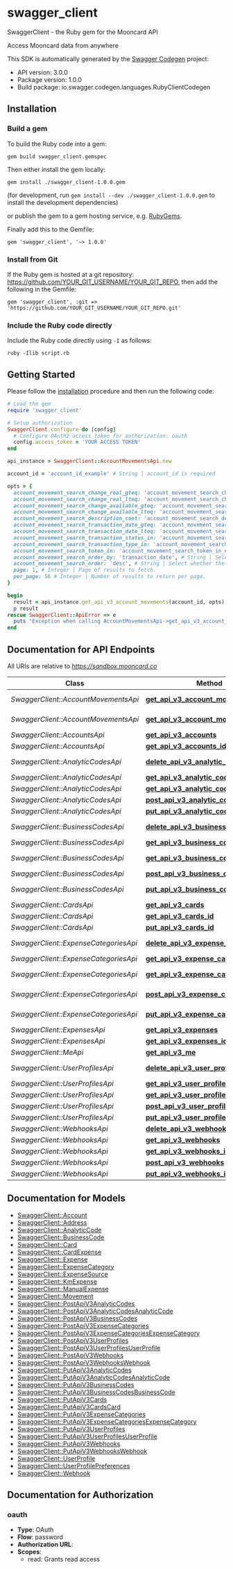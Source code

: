 # swagger_client

SwaggerClient - the Ruby gem for the Mooncard API

Access Mooncard data from anywhere

This SDK is automatically generated by the [Swagger Codegen](https://github.com/swagger-api/swagger-codegen) project:

- API version: 3.0.0
- Package version: 1.0.0
- Build package: io.swagger.codegen.languages.RubyClientCodegen

## Installation

### Build a gem

To build the Ruby code into a gem:

```shell
gem build swagger_client.gemspec
```

Then either install the gem locally:

```shell
gem install ./swagger_client-1.0.0.gem
```
(for development, run `gem install --dev ./swagger_client-1.0.0.gem` to install the development dependencies)

or publish the gem to a gem hosting service, e.g. [RubyGems](https://rubygems.org/).

Finally add this to the Gemfile:

    gem 'swagger_client', '~> 1.0.0'

### Install from Git

If the Ruby gem is hosted at a git repository: https://github.com/YOUR_GIT_USERNAME/YOUR_GIT_REPO, then add the following in the Gemfile:

    gem 'swagger_client', :git => 'https://github.com/YOUR_GIT_USERNAME/YOUR_GIT_REPO.git'

### Include the Ruby code directly

Include the Ruby code directly using `-I` as follows:

```shell
ruby -Ilib script.rb
```

## Getting Started

Please follow the [installation](#installation) procedure and then run the following code:
```ruby
# Load the gem
require 'swagger_client'

# Setup authorization
SwaggerClient.configure do |config|
  # Configure OAuth2 access token for authorization: oauth
  config.access_token = 'YOUR ACCESS TOKEN'
end

api_instance = SwaggerClient::AccountMovementsApi.new

account_id = 'account_id_example' # String | account_id is required

opts = { 
  account_movement_search_change_real_gteq: 'account_movement_search_change_real_gteq_example', # String | change_real >= ?
  account_movement_search_change_real_lteq: 'account_movement_search_change_real_lteq_example', # String | change_real <= ?
  account_movement_search_change_available_gteq: 'account_movement_search_change_available_gteq_example', # String | change_available >= ?
  account_movement_search_change_available_lteq: 'account_movement_search_change_available_lteq_example', # String | change_available <= ?
  account_movement_search_description_cont: 'account_movement_search_description_cont_example', # String | description = %?%
  account_movement_search_transaction_date_gteq: 'account_movement_search_transaction_date_gteq_example', # String | transaction_date >= ?
  account_movement_search_transaction_date_lteq: 'account_movement_search_transaction_date_lteq_example', # String | transaction_date <= ?
  account_movement_search_transaction_status_in: 'account_movement_search_transaction_status_in_example', # String | transaction_status IN (?)
  account_movement_search_transaction_type_in: 'account_movement_search_transaction_type_in_example', # String | transaction_type IN (?)
  account_movement_search_token_in: 'account_movement_search_token_in_example', # String | token IN (?)
  account_movement_search_order_by: 'transaction_date', # String | Select which field you want to order the results by
  account_movement_search_order: 'desc', # String | Select whether the results should be sorted in ascending or descending order
  page: 1, # Integer | Page of results to fetch.
  per_page: 56 # Integer | Number of results to return per page.
}

begin
  result = api_instance.get_api_v3_account_movements(account_id, opts)
  p result
rescue SwaggerClient::ApiError => e
  puts "Exception when calling AccountMovementsApi->get_api_v3_account_movements: #{e}"
end

```

## Documentation for API Endpoints

All URIs are relative to *https://sandbox.mooncard.co*

Class | Method | HTTP request | Description
------------ | ------------- | ------------- | -------------
*SwaggerClient::AccountMovementsApi* | [**get_api_v3_account_movements**](docs/AccountMovementsApi.md#get_api_v3_account_movements) | **GET** /api/v3/account_movements | 
*SwaggerClient::AccountMovementsApi* | [**get_api_v3_account_movements_id**](docs/AccountMovementsApi.md#get_api_v3_account_movements_id) | **GET** /api/v3/account_movements/{id} | 
*SwaggerClient::AccountsApi* | [**get_api_v3_accounts**](docs/AccountsApi.md#get_api_v3_accounts) | **GET** /api/v3/accounts | 
*SwaggerClient::AccountsApi* | [**get_api_v3_accounts_id**](docs/AccountsApi.md#get_api_v3_accounts_id) | **GET** /api/v3/accounts/{id} | 
*SwaggerClient::AnalyticCodesApi* | [**delete_api_v3_analytic_codes_id**](docs/AnalyticCodesApi.md#delete_api_v3_analytic_codes_id) | **DELETE** /api/v3/analytic_codes/{id} | 
*SwaggerClient::AnalyticCodesApi* | [**get_api_v3_analytic_codes**](docs/AnalyticCodesApi.md#get_api_v3_analytic_codes) | **GET** /api/v3/analytic_codes | 
*SwaggerClient::AnalyticCodesApi* | [**get_api_v3_analytic_codes_id**](docs/AnalyticCodesApi.md#get_api_v3_analytic_codes_id) | **GET** /api/v3/analytic_codes/{id} | 
*SwaggerClient::AnalyticCodesApi* | [**post_api_v3_analytic_codes**](docs/AnalyticCodesApi.md#post_api_v3_analytic_codes) | **POST** /api/v3/analytic_codes | 
*SwaggerClient::AnalyticCodesApi* | [**put_api_v3_analytic_codes_id**](docs/AnalyticCodesApi.md#put_api_v3_analytic_codes_id) | **PUT** /api/v3/analytic_codes/{id} | 
*SwaggerClient::BusinessCodesApi* | [**delete_api_v3_business_codes_id**](docs/BusinessCodesApi.md#delete_api_v3_business_codes_id) | **DELETE** /api/v3/business_codes/{id} | 
*SwaggerClient::BusinessCodesApi* | [**get_api_v3_business_codes**](docs/BusinessCodesApi.md#get_api_v3_business_codes) | **GET** /api/v3/business_codes | 
*SwaggerClient::BusinessCodesApi* | [**get_api_v3_business_codes_id**](docs/BusinessCodesApi.md#get_api_v3_business_codes_id) | **GET** /api/v3/business_codes/{id} | 
*SwaggerClient::BusinessCodesApi* | [**post_api_v3_business_codes**](docs/BusinessCodesApi.md#post_api_v3_business_codes) | **POST** /api/v3/business_codes | 
*SwaggerClient::BusinessCodesApi* | [**put_api_v3_business_codes_id**](docs/BusinessCodesApi.md#put_api_v3_business_codes_id) | **PUT** /api/v3/business_codes/{id} | 
*SwaggerClient::CardsApi* | [**get_api_v3_cards**](docs/CardsApi.md#get_api_v3_cards) | **GET** /api/v3/cards | 
*SwaggerClient::CardsApi* | [**get_api_v3_cards_id**](docs/CardsApi.md#get_api_v3_cards_id) | **GET** /api/v3/cards/{id} | 
*SwaggerClient::CardsApi* | [**put_api_v3_cards_id**](docs/CardsApi.md#put_api_v3_cards_id) | **PUT** /api/v3/cards/{id} | 
*SwaggerClient::ExpenseCategoriesApi* | [**delete_api_v3_expense_categories_id**](docs/ExpenseCategoriesApi.md#delete_api_v3_expense_categories_id) | **DELETE** /api/v3/expense_categories/{id} | 
*SwaggerClient::ExpenseCategoriesApi* | [**get_api_v3_expense_categories**](docs/ExpenseCategoriesApi.md#get_api_v3_expense_categories) | **GET** /api/v3/expense_categories | 
*SwaggerClient::ExpenseCategoriesApi* | [**get_api_v3_expense_categories_id**](docs/ExpenseCategoriesApi.md#get_api_v3_expense_categories_id) | **GET** /api/v3/expense_categories/{id} | 
*SwaggerClient::ExpenseCategoriesApi* | [**post_api_v3_expense_categories**](docs/ExpenseCategoriesApi.md#post_api_v3_expense_categories) | **POST** /api/v3/expense_categories | 
*SwaggerClient::ExpenseCategoriesApi* | [**put_api_v3_expense_categories_id**](docs/ExpenseCategoriesApi.md#put_api_v3_expense_categories_id) | **PUT** /api/v3/expense_categories/{id} | 
*SwaggerClient::ExpensesApi* | [**get_api_v3_expenses**](docs/ExpensesApi.md#get_api_v3_expenses) | **GET** /api/v3/expenses | 
*SwaggerClient::ExpensesApi* | [**get_api_v3_expenses_id**](docs/ExpensesApi.md#get_api_v3_expenses_id) | **GET** /api/v3/expenses/{id} | 
*SwaggerClient::MeApi* | [**get_api_v3_me**](docs/MeApi.md#get_api_v3_me) | **GET** /api/v3/me | 
*SwaggerClient::UserProfilesApi* | [**delete_api_v3_user_profiles_id**](docs/UserProfilesApi.md#delete_api_v3_user_profiles_id) | **DELETE** /api/v3/user_profiles/{id} | 
*SwaggerClient::UserProfilesApi* | [**get_api_v3_user_profiles**](docs/UserProfilesApi.md#get_api_v3_user_profiles) | **GET** /api/v3/user_profiles | 
*SwaggerClient::UserProfilesApi* | [**get_api_v3_user_profiles_id**](docs/UserProfilesApi.md#get_api_v3_user_profiles_id) | **GET** /api/v3/user_profiles/{id} | 
*SwaggerClient::UserProfilesApi* | [**post_api_v3_user_profiles**](docs/UserProfilesApi.md#post_api_v3_user_profiles) | **POST** /api/v3/user_profiles | 
*SwaggerClient::UserProfilesApi* | [**put_api_v3_user_profiles_id**](docs/UserProfilesApi.md#put_api_v3_user_profiles_id) | **PUT** /api/v3/user_profiles/{id} | 
*SwaggerClient::WebhooksApi* | [**delete_api_v3_webhooks_id**](docs/WebhooksApi.md#delete_api_v3_webhooks_id) | **DELETE** /api/v3/webhooks/{id} | 
*SwaggerClient::WebhooksApi* | [**get_api_v3_webhooks**](docs/WebhooksApi.md#get_api_v3_webhooks) | **GET** /api/v3/webhooks | 
*SwaggerClient::WebhooksApi* | [**get_api_v3_webhooks_id**](docs/WebhooksApi.md#get_api_v3_webhooks_id) | **GET** /api/v3/webhooks/{id} | 
*SwaggerClient::WebhooksApi* | [**post_api_v3_webhooks**](docs/WebhooksApi.md#post_api_v3_webhooks) | **POST** /api/v3/webhooks | 
*SwaggerClient::WebhooksApi* | [**put_api_v3_webhooks_id**](docs/WebhooksApi.md#put_api_v3_webhooks_id) | **PUT** /api/v3/webhooks/{id} | 


## Documentation for Models

 - [SwaggerClient::Account](docs/Account.md)
 - [SwaggerClient::Address](docs/Address.md)
 - [SwaggerClient::AnalyticCode](docs/AnalyticCode.md)
 - [SwaggerClient::BusinessCode](docs/BusinessCode.md)
 - [SwaggerClient::Card](docs/Card.md)
 - [SwaggerClient::CardExpense](docs/CardExpense.md)
 - [SwaggerClient::Expense](docs/Expense.md)
 - [SwaggerClient::ExpenseCategory](docs/ExpenseCategory.md)
 - [SwaggerClient::ExpenseSource](docs/ExpenseSource.md)
 - [SwaggerClient::KmExpense](docs/KmExpense.md)
 - [SwaggerClient::ManualExpense](docs/ManualExpense.md)
 - [SwaggerClient::Movement](docs/Movement.md)
 - [SwaggerClient::PostApiV3AnalyticCodes](docs/PostApiV3AnalyticCodes.md)
 - [SwaggerClient::PostApiV3AnalyticCodesAnalyticCode](docs/PostApiV3AnalyticCodesAnalyticCode.md)
 - [SwaggerClient::PostApiV3BusinessCodes](docs/PostApiV3BusinessCodes.md)
 - [SwaggerClient::PostApiV3ExpenseCategories](docs/PostApiV3ExpenseCategories.md)
 - [SwaggerClient::PostApiV3ExpenseCategoriesExpenseCategory](docs/PostApiV3ExpenseCategoriesExpenseCategory.md)
 - [SwaggerClient::PostApiV3UserProfiles](docs/PostApiV3UserProfiles.md)
 - [SwaggerClient::PostApiV3UserProfilesUserProfile](docs/PostApiV3UserProfilesUserProfile.md)
 - [SwaggerClient::PostApiV3Webhooks](docs/PostApiV3Webhooks.md)
 - [SwaggerClient::PostApiV3WebhooksWebhook](docs/PostApiV3WebhooksWebhook.md)
 - [SwaggerClient::PutApiV3AnalyticCodes](docs/PutApiV3AnalyticCodes.md)
 - [SwaggerClient::PutApiV3AnalyticCodesAnalyticCode](docs/PutApiV3AnalyticCodesAnalyticCode.md)
 - [SwaggerClient::PutApiV3BusinessCodes](docs/PutApiV3BusinessCodes.md)
 - [SwaggerClient::PutApiV3BusinessCodesBusinessCode](docs/PutApiV3BusinessCodesBusinessCode.md)
 - [SwaggerClient::PutApiV3Cards](docs/PutApiV3Cards.md)
 - [SwaggerClient::PutApiV3CardsCard](docs/PutApiV3CardsCard.md)
 - [SwaggerClient::PutApiV3ExpenseCategories](docs/PutApiV3ExpenseCategories.md)
 - [SwaggerClient::PutApiV3ExpenseCategoriesExpenseCategory](docs/PutApiV3ExpenseCategoriesExpenseCategory.md)
 - [SwaggerClient::PutApiV3UserProfiles](docs/PutApiV3UserProfiles.md)
 - [SwaggerClient::PutApiV3UserProfilesUserProfile](docs/PutApiV3UserProfilesUserProfile.md)
 - [SwaggerClient::PutApiV3Webhooks](docs/PutApiV3Webhooks.md)
 - [SwaggerClient::PutApiV3WebhooksWebhook](docs/PutApiV3WebhooksWebhook.md)
 - [SwaggerClient::UserProfile](docs/UserProfile.md)
 - [SwaggerClient::UserProfilePreferences](docs/UserProfilePreferences.md)
 - [SwaggerClient::Webhook](docs/Webhook.md)


## Documentation for Authorization


### oauth

- **Type**: OAuth
- **Flow**: password
- **Authorization URL**: 
- **Scopes**: 
  - read: Grants read access

